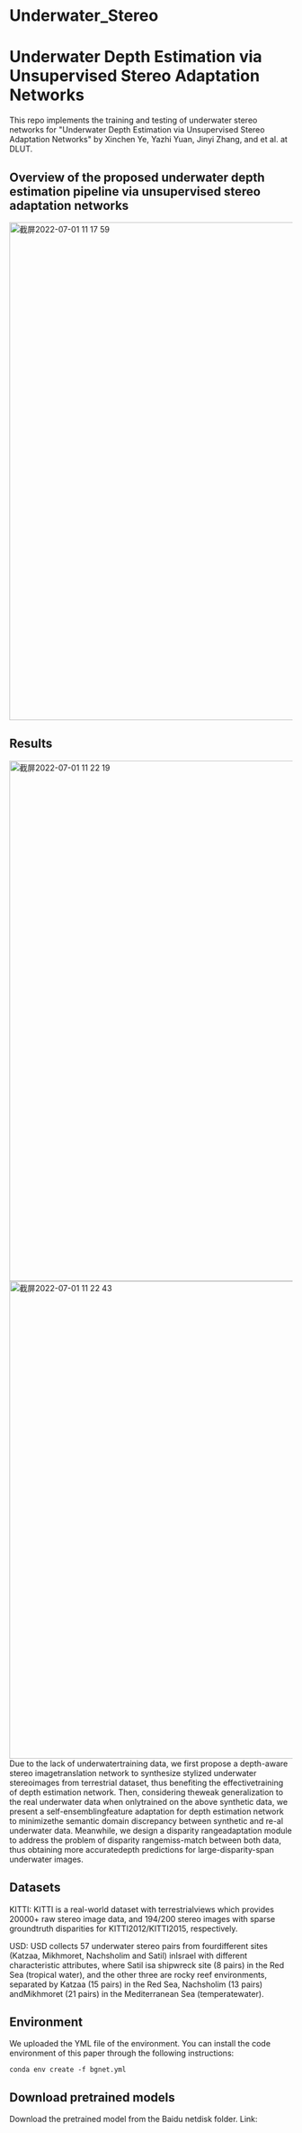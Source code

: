 Underwater_Stereo
===================
Underwater Depth Estimation via Unsupervised Stereo Adaptation Networks
===================
This repo implements the training and testing of underwater stereo networks for "Underwater Depth Estimation via Unsupervised Stereo Adaptation Networks" by Xinchen Ye, Yazhi Yuan, Jinyi Zhang, and et al. at DLUT.

Overview of the proposed underwater depth estimation pipeline via unsupervised stereo adaptation networks
-------------------
<img width="884" alt="截屏2022-07-01 11 17 59" src="https://user-images.githubusercontent.com/78418629/176816760-004f7390-9cdb-4773-a399-c3510501ddfb.png">

Results
-------------------
<img width="924" alt="截屏2022-07-01 11 22 19" src="https://user-images.githubusercontent.com/78418629/176817219-e3e20824-f75f-4476-8524-f1d8db67b682.png">
<img width="848" alt="截屏2022-07-01 11 22 43" src="https://user-images.githubusercontent.com/78418629/176817241-5837625b-0f71-49f8-8240-08d7d2c4ff41.png">
Due  to  the  lack  of  underwatertraining   data,   we   first   propose   a   depth-aware   stereo   imagetranslation   network   to   synthesize   stylized   underwater   stereoimages   from   terrestrial   dataset,   thus   benefiting   the   effectivetraining  of  depth  estimation  network.  Then,  considering  theweak  generalization  to  the  real  underwater  data  when  onlytrained on the above synthetic data, we present a self-ensemblingfeature  adaptation  for  depth  estimation  network  to  minimizethe   semantic   domain   discrepancy   between   synthetic   and   re-al  underwater  data.  Meanwhile,  we  design  a  disparity  rangeadaptation  module  to  address  the  problem  of  disparity  rangemiss-match  between  both  data,  thus  obtaining  more  accuratedepth  predictions  for  large-disparity-span  underwater  images.

Datasets
--------
KITTI: KITTI  is  a  real-world  dataset  with  terrestrialviews  which  provides  20000+  raw  stereo  image  data,  and 194/200 stereo images with sparse groundtruth disparities for KITTI2012/KITTI2015,  respectively. 

USD: USD collects 57 underwater stereo pairs from fourdifferent sites (Katzaa, Mikhmoret, Nachsholim and Satil) inIsrael with different characteristic attributes, where Satil isa shipwreck site (8 pairs) in the Red Sea (tropical water), and the other three are rocky reef environments, separated by Katzaa (15 pairs) in the Red Sea, Nachsholim (13 pairs) andMikhmoret (21 pairs) in the Mediterranean Sea (temperatewater). 

Environment
--------
We uploaded the YML file of the environment. You can install the code environment of this paper through the following instructions:

`conda env create -f bgnet.yml`

Download pretrained models
--------
Download the pretrained model from the Baidu netdisk folder. Link:
